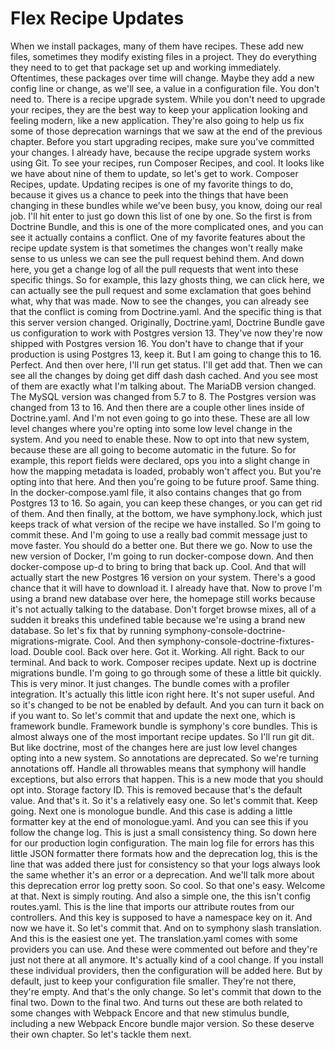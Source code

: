 # Flex Recipe Updates

When we install packages, many of them have recipes. These add new files, sometimes they modify existing files in a project. They do everything they need to to get that package set up and working immediately. Oftentimes, these packages over time will change. Maybe they add a new config line or change, as we'll see, a value in a configuration file. You don't need to. There is a recipe upgrade system. While you don't need to upgrade your recipes, they are the best way to keep your application looking and feeling modern, like a new application. They're also going to help us fix some of those deprecation warnings that we saw at the end of the previous chapter. Before you start upgrading recipes, make sure you've committed your changes. I already have, because the recipe upgrade system works using Git. To see your recipes, run Composer Recipes, and cool. It looks like we have about nine of them to update, so let's get to work. Composer Recipes, update. Updating recipes is one of my favorite things to do, because it gives us a chance to peek into the things that have been changing in these bundles while we've been busy, you know, doing our real job. I'll hit enter to just go down this list of one by one. So the first is from Doctrine Bundle, and this is one of the more complicated ones, and you can see it actually contains a conflict. One of my favorite features about the recipe update system is that sometimes the changes won't really make sense to us unless we can see the pull request behind them. And down here, you get a change log of all the pull requests that went into these specific things. So for example, this lazy ghosts thing, we can click here, we can actually see the pull request and some exclamation that goes behind what, why that was made. Now to see the changes, you can already see that the conflict is coming from Doctrine.yaml. And the specific thing is that this server version changed. Originally, Doctrine.yaml, Doctrine Bundle gave us configuration to work with Postgres version 13. They've now they're now shipped with Postgres version 16. You don't have to change that if your production is using Postgres 13, keep it. But I am going to change this to 16. Perfect.  And then over here, I'll run get status. I'll get add that. Then we can see all the changes by doing get diff dash dash cached. And you see most of them are exactly what I'm talking about. The MariaDB version changed. The MySQL version was changed from 5.7 to 8. The Postgres version was changed from 13 to 16. And then there are a couple other lines inside of Doctrine.yaml. And I'm not even going to go into these. These are all low level changes where you're opting into some low level change in the system. And you need to enable these. Now to opt into that new system, because these are all going to become automatic in the future. So for example, this report fields were declared, ops you into a slight change in how the mapping metadata is loaded, probably won't affect you. But you're opting into that here. And then you're going to be future proof. Same thing. In the docker-compose.yaml file, it also contains changes that go from Postgres 13 to 16. So again, you can keep these changes, or you can get rid of them. And then finally, at the bottom, we have symphony.lock, which just keeps track of what version of the recipe we have installed. So I'm going to commit these. And I'm going to use a really bad commit message just to move faster. You should do a better one. But there we go. Now to use the new version of Docker, I'm going to run docker-compose down. And then docker-compose up-d to bring to bring that back up. Cool. And that will actually start the new Postgres 16 version on your system. There's a good chance that it will have to download it. I already have that. Now to prove I'm using a brand new database over here, the homepage still works because it's not actually talking to the database. Don't forget browse mixes, all of a sudden it breaks this undefined table because we're using a brand new database. So let's fix that by running symphony-console-doctrine-migrations-migrate. Cool. And then symphony-console-doctrine-fixtures-load. Double cool. Back over here. Got it. Working. All right. Back to our terminal. And back to work. Composer recipes update. Next up is doctrine migrations bundle. I'm going to go through some of these a little bit quickly. This is very minor. It just changes. The bundle comes with a profiler integration.  It's actually this little icon right here. It's not super useful. And so it's changed to be not be enabled by default. And you can turn it back on if you want to. So let's commit that and update the next one, which is framework bundle. Framework bundle is symphony's core bundles. This is almost always one of the most important recipe updates. So I'll run git dit. But like doctrine, most of the changes here are just low level changes opting into a new system. So annotations are deprecated. So we're turning annotations off. Handle all throwables means that symphony will handle exceptions, but also errors that happen. This is a new mode that you should opt into. Storage factory ID. This is removed because that's the default value. And that's it. So it's a relatively easy one. So let's commit that. Keep going. Next one is monologue bundle. And this case is adding a little formatter key at the end of monologue.yaml. And you can see this if you follow the change log. This is just a small consistency thing. So down here for our production login configuration. The main log file for errors has this little JSON formatter there formats how and the deprecation log, this is the line that was added there just for consistency so that your logs always look the same whether it's an error or a deprecation. And we'll talk more about this deprecation error log pretty soon. So cool. So that one's easy. Welcome at that. Next is simply routing. And also a simple one, the this isn't config routes.yaml. This is the line that imports our attribute routes from our controllers. And this key is supposed to have a namespace key on it. And now we have it. So let's commit that. And on to symphony slash translation. And this is the easiest one yet. The translation.yaml comes with some providers you can use. And these were commented out before and they're just not there at all anymore. It's actually kind of a cool change. If you install these individual providers, then the configuration will be added here. But by default, just to keep your configuration file smaller. They're not there, they're empty. And that's the only change. So let's commit that down to the final two. Down to the final two.  And turns out these are both related to some changes with Webpack Encore and that new stimulus bundle, including a new Webpack Encore bundle major version. So these deserve their own chapter. So let's tackle them next.
